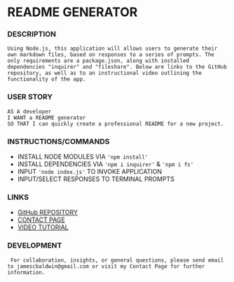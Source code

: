 # README GENERATOR

### DESCRIPTION
``` 
Using Node.js, this application will allows users to generate their own markdown files, based on responses to a series of prompts. The only requirements are a package.json, along with installed dependencies "inquirer" and "fileshare". Below are links to the GitHub repository, as well as to an instructional video outlining the functionality of the app. 
```

### USER STORY
```
AS A developer
I WANT a README generator
SO THAT I can quickly create a professional README for a new project.
```

### INSTRUCTIONS/COMMANDS
- INSTALL NODE MODULES VIA `'npm install'`
- INSTALL DEPENDENCIES VIA `'npm i inquirer'` & `'npm i fs'`
- INPUT `'node index.js'` TO INVOKE APPLICATION
- INPUT/SELECT RESPONSES TO TERMINAL PROMPTS

### LINKS 
* [GitHub REPOSITORY](https://github.com/jamescbaldwin/README-generator)
* [CONTACT PAGE](https://jamescbaldwin.github.io/Personal-PORTFLIO/Assets/index.html)
* [VIDEO TUTORIAL](https://www.youtube.com)

### DEVELOPMENT
 
``` For collaboration, insights, or general questions, please send email to jamescbaldwin@gmail.com or visit my Contact Page for further information.```

<!-- ![James Baldwin](https://avatars3.githubusercontent.com/u/70229636?s=400&u=7ec8590d35967a571f58efe09922a09cc57fb7be&v=4) -->